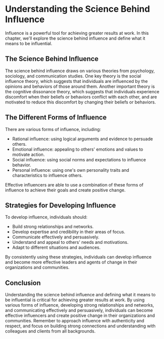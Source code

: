 Understanding the Science Behind Influence
=========================================================================

Influence is a powerful tool for achieving greater results at work. In this chapter, we'll explore the science behind influence and define what it means to be influential.

The Science Behind Influence
----------------------------

The science behind influence draws on various theories from psychology, sociology, and communication studies. One key theory is the social influence theory, which suggests that individuals are influenced by the opinions and behaviors of those around them. Another important theory is the cognitive dissonance theory, which suggests that individuals experience discomfort when their beliefs or behaviors conflict with each other, and are motivated to reduce this discomfort by changing their beliefs or behaviors.

The Different Forms of Influence
--------------------------------

There are various forms of influence, including:

* Rational influence: using logical arguments and evidence to persuade others.
* Emotional influence: appealing to others' emotions and values to motivate action.
* Social influence: using social norms and expectations to influence behavior.
* Personal influence: using one's own personality traits and characteristics to influence others.

Effective influencers are able to use a combination of these forms of influence to achieve their goals and create positive change.

Strategies for Developing Influence
-----------------------------------

To develop influence, individuals should:

* Build strong relationships and networks.
* Develop expertise and credibility in their areas of focus.
* Communicate effectively and persuasively.
* Understand and appeal to others' needs and motivations.
* Adapt to different situations and audiences.

By consistently using these strategies, individuals can develop influence and become more effective leaders and agents of change in their organizations and communities.

Conclusion
----------

Understanding the science behind influence and defining what it means to be influential is critical for achieving greater results at work. By using various forms of influence, developing strong relationships and networks, and communicating effectively and persuasively, individuals can become effective influencers and create positive change in their organizations and communities. Remember to approach influence with authenticity and respect, and focus on building strong connections and understanding with colleagues and clients from all backgrounds.
